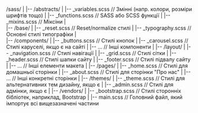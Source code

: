 /sass/
|
|-- /abstracts/
|   |-- _variables.scss    // Змінні (напр. колори, розміри шрифтів тощо)
|   |-- _functions.scss   // SASS або SCSS функції
|   |-- _mixins.scss      // Міксіни
|   
|-- /base/
|   |-- _reset.scss        // Reset/normalize стилі
|   |-- _typography.scss  // Основні стилі типографіки
|   
|-- /components/
|   |-- _buttons.scss     // Стилі кнопок
|   |-- _carousel.scss    // Стилі каруселі, якщо є на сайті
|   |-- ...               // Інші компоненти
|
|-- /layout/
|   |-- _navigation.scss  // Стилі навігації
|   |-- _grid.scss        // Стилі сітки
|   |-- _header.scss      // Стилі шапки сайту
|   |-- _footer.scss      // Стилі підвалу сайту
|   |-- ...               // Інші елементи макета
|
|-- /pages/
|   |-- _home.scss        // Стилі для домашньої сторінки
|   |-- _about.scss       // Стилі для сторінки "Про нас"
|   |-- ...               // Інші конкретні сторінки
|
|-- /themes/
|   |-- _theme.scss       // Стилі для альтернативних тем дизайну, якщо є
|   |-- _admin.scss       // Стилі для адмінки, якщо є
|
|-- /vendors/
|   |-- _bootstrap.scss   // Стилі сторонніх бібліотек, наприклад, Bootstrap
|
|-- main.scss             // Головний файл, який імпортує всі вищезазначені частини

